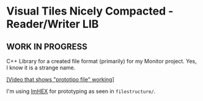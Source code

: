# Visual Tiles Nicely Compacted - Reader/Writer LIB
## WORK IN PROGRESS
C++ Library for a created file format (primarily) for my Monitor project.
Yes, I know it is a strange name.

[[Video that shows "prototipo file" working]](https://cdn.discordapp.com/attachments/401071914346610688/925715321208320000/VID_20211228_232326.mp4)

I'm using [ImHEX](https://github.com/WerWolv/ImHex) for prototyping as seen in `filestructure/`.
